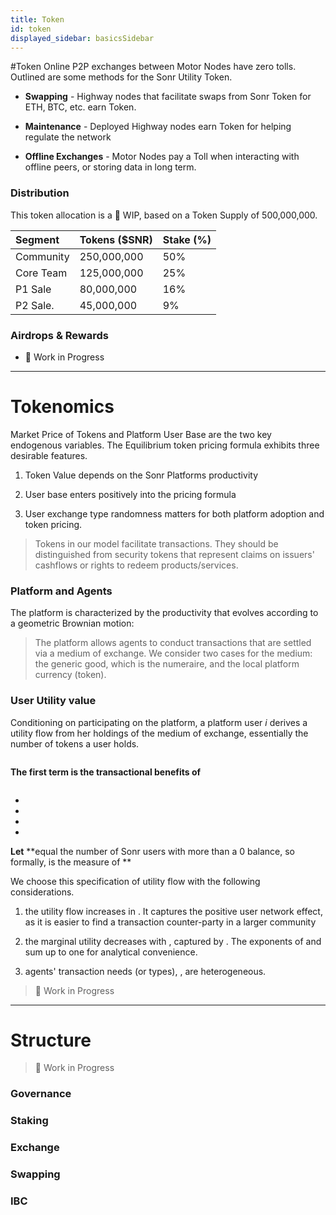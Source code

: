 ```yaml
---
title: Token
id: token
displayed_sidebar: basicsSidebar
---
```

#Token
Online P2P exchanges between Motor Nodes have zero tolls. Outlined are some methods for the Sonr Utility Token.

*   **Swapping** - Highway nodes that facilitate swaps from Sonr Token for ETH, BTC, etc. earn Token.

*   **Maintenance** - Deployed Highway nodes earn Token for helping regulate the network

*   **Offline Exchanges** - Motor Nodes pay a Toll when interacting with offline peers, or storing data in long term.

### Distribution

This token allocation is a 🚧 WIP, based on a Token Supply of 500,000,000.

| Segment   | Tokens ($SNR) | Stake (%) |
| :-------- | :------------ | :-------- |
| Community | 250,000,000   | 50%       |
| Core Team | 125,000,000   | 25%       |
| P1 Sale   | 80,000,000    | 16%       |
| P2 Sale.  | 45,000,000    | 9%        |

### Airdrops & Rewards

*   🚧 Work in Progress

***

# Tokenomics

Market Price of Tokens and Platform User Base are the two key endogenous variables. The Equilibrium token pricing formula exhibits three desirable features.

1.  Token Value depends on the Sonr Platforms productivity

2.  User base enters positively into the pricing formula

3.  User exchange type randomness matters for both platform adoption and token pricing.

> Tokens in our model facilitate transactions. They should be distinguished from security tokens that represent claims on issuers' cashflows or rights to redeem products/services.

### Platform and Agents

The platform is characterized by the productivity that evolves according to a geometric Brownian motion:

> The platform allows agents to conduct transactions that are settled via a medium of exchange. We consider two cases for the medium: the generic good, which is the numeraire, and the local platform currency (token).

### User Utility value

Conditioning on participating on the platform, a platform user $i$ derives a utility flow from her holdings of the medium of exchange,  essentially the number of tokens a user holds.

```html
```

**The first term is the transactional benefits of**&#x20;

```html
```

*

*

*

*

**Let**  **equal the number of Sonr users with more than a 0 balance, so formally,  is the measure of **

We choose this specification of utility flow with the following considerations.

1.  the utility flow increases in . It captures the positive user network effect, as it is easier to find a transaction counter-party in a larger community

2.  the marginal utility decreases with , captured by . The exponents of  and  sum up to one for analytical convenience.

3.  agents' transaction needs (or types), , are heterogeneous.

> 🚧 Work in Progress

***

# Structure

> 🚧 Work in Progress

### Governance

### Staking

### Exchange

### Swapping

### IBC
